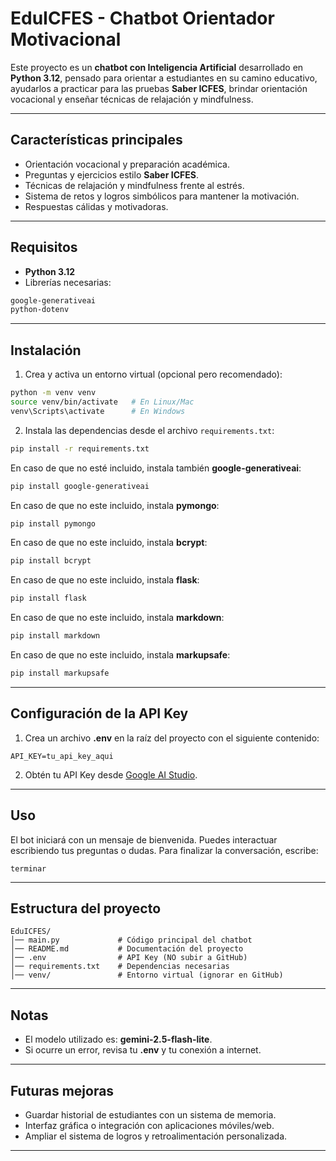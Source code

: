 # EduICFES - Chatbot Orientador Motivacional 

Este proyecto es un **chatbot con Inteligencia Artificial** desarrollado en **Python 3.12**, pensado para orientar a estudiantes en su camino educativo, ayudarlos a practicar para las pruebas **Saber ICFES**, brindar orientación vocacional y enseñar técnicas de relajación y mindfulness.

---

##  Características principales

- Orientación vocacional y preparación académica.
- Preguntas y ejercicios estilo **Saber ICFES**.
- Técnicas de relajación y mindfulness frente al estrés.
- Sistema de retos y logros simbólicos para mantener la motivación.
- Respuestas cálidas y motivadoras.

---

##  Requisitos

- **Python 3.12**
- Librerías necesarias:

```bash
google-generativeai
python-dotenv
```

---

##  Instalación
1. Crea y activa un entorno virtual (opcional pero recomendado):

```bash
python -m venv venv
source venv/bin/activate   # En Linux/Mac
venv\Scripts\activate      # En Windows
```

2. Instala las dependencias desde el archivo `requirements.txt`:

```bash
pip install -r requirements.txt
```

En caso de que no esté incluido, instala también **google-generativeai**:

```bash
pip install google-generativeai
```

En caso de que no este incluido, instala **pymongo**:
```bash
pip install pymongo
```

En caso de que no este incluido, instala **bcrypt**:
```bash
pip install bcrypt
```

En caso de que no este incluido, instala **flask**:
```bash
pip install flask
```

En caso de que no este incluido, instala **markdown**:
```bash
pip install markdown
```

En caso de que no este incluido, instala **markupsafe**:
```bash
pip install markupsafe
```
---

##  Configuración de la API Key

1. Crea un archivo **.env** en la raíz del proyecto con el siguiente contenido:

```env
API_KEY=tu_api_key_aqui
```

2. Obtén tu API Key desde [Google AI Studio](https://ai.google.dev/).

---

##  Uso
El bot iniciará con un mensaje de bienvenida. Puedes interactuar escribiendo tus preguntas o dudas.
Para finalizar la conversación, escribe:

```
terminar
```

---

##  Estructura del proyecto

```
EduICFES/
│── main.py             # Código principal del chatbot
│── README.md           # Documentación del proyecto
│── .env                # API Key (NO subir a GitHub)
│── requirements.txt    # Dependencias necesarias
│── venv/               # Entorno virtual (ignorar en GitHub)
```

---

##  Notas

- El modelo utilizado es: **gemini-2.5-flash-lite**.
- Si ocurre un error, revisa tu **.env** y tu conexión a internet.

---

##  Futuras mejoras

- Guardar historial de estudiantes con un sistema de memoria.
- Interfaz gráfica o integración con aplicaciones móviles/web.
- Ampliar el sistema de logros y retroalimentación personalizada.

---